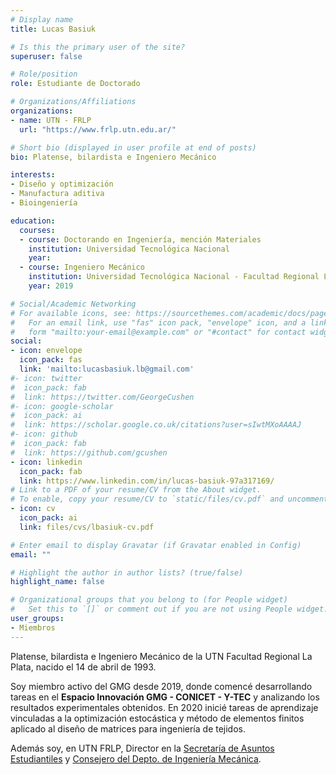 ```yaml
---
# Display name
title: Lucas Basiuk

# Is this the primary user of the site?
superuser: false

# Role/position
role: Estudiante de Doctorado

# Organizations/Affiliations
organizations:
- name: UTN - FRLP
  url: "https://www.frlp.utn.edu.ar/"

# Short bio (displayed in user profile at end of posts)
bio: Platense, bilardista e Ingeniero Mecánico

interests:
- Diseño y optimización
- Manufactura aditiva
- Bioingeniería

education:
  courses:
  - course: Doctorando en Ingeniería, mención Materiales
    institution: Universidad Tecnológica Nacional
    year:
  - course: Ingeniero Mecánico
    institution: Universidad Tecnológica Nacional - Facultad Regional La Plata
    year: 2019

# Social/Academic Networking
# For available icons, see: https://sourcethemes.com/academic/docs/page-builder/#icons
#   For an email link, use "fas" icon pack, "envelope" icon, and a link in the
#   form "mailto:your-email@example.com" or "#contact" for contact widget.
social:
- icon: envelope
  icon_pack: fas
  link: 'mailto:lucasbasiuk.lb@gmail.com'
#- icon: twitter
#  icon_pack: fab
#  link: https://twitter.com/GeorgeCushen
#- icon: google-scholar
#  icon_pack: ai
#  link: https://scholar.google.co.uk/citations?user=sIwtMXoAAAAJ
#- icon: github
#  icon_pack: fab
#  link: https://github.com/gcushen
- icon: linkedin
  icon_pack: fab
  link: https://www.linkedin.com/in/lucas-basiuk-97a317169/
# Link to a PDF of your resume/CV from the About widget.
# To enable, copy your resume/CV to `static/files/cv.pdf` and uncomment the lines below.
- icon: cv
  icon_pack: ai
  link: files/cvs/lbasiuk-cv.pdf

# Enter email to display Gravatar (if Gravatar enabled in Config)
email: ""

# Highlight the author in author lists? (true/false)
highlight_name: false

# Organizational groups that you belong to (for People widget)
#   Set this to `[]` or comment out if you are not using People widget.
user_groups:
- Miembros
---
```


Platense, bilardista e Ingeniero Mecánico de la UTN Facultad Regional La Plata, nacido el 14 de
abril de 1993.

Soy miembro activo del GMG desde 2019, donde comencé desarrollando tareas en el **Espacio
Innovación GMG - CONICET - Y-TEC** y analizando los resultados experimentales obtenidos. En 2020
inicié tareas de aprendizaje vinculadas a la optimización estocástica y método de elementos
finitos aplicado al diseño de matrices para ingeniería de tejidos.<br>

Además soy, en UTN FRLP, Director en la [Secretaría de Asuntos Estudiantiles][1] y
[Consejero del Depto. de Ingeniería Mecánica][2].

[1]: https://www.frlp.utn.edu.ar/sec-asuntos-estudiantiles
[2]: https://www.instagram.com/consejerosdemecanica/?hl=en
